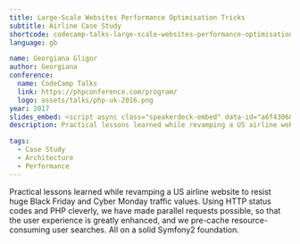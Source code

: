 ```yaml
---
title: Large-Scale Websites Performance Optimisation Tricks
subtitle: Airline Case Study
shortcode: codecamp-talks-large-scale-websites-performance-optimisation-tricks
language: gb

name: Georgiana Gligor
author: Georgiana
conference:
  name: CodeCamp Talks
  link: https://phpconference.com/program/
  logo: assets/talks/php-uk-2016.png
year: 2017
slides_embed: <script async class="speakerdeck-embed" data-id="a6f4306817024a15a0cd5f91704325b1" data-ratio="1.77777777777778" src="//speakerdeck.com/assets/embed.js"></script>
description: Practical lessons learned while revamping a US airline website to resist huge Black Friday and Cyber Monday traffic values. Using HTTP status codes and PHP cleverly, we have made parallel requests possible, so that the user experience is greatly enhanced, and we pre-cache resource-consuming user searches. All on a solid Symfony2 foundation.

tags:
  - Case Study
  - Architecture
  - Performance
---
```


Practical lessons learned while revamping a US airline website to resist huge Black Friday and Cyber Monday traffic values. Using HTTP status codes and PHP cleverly, we have made parallel requests possible, so that the user experience is greatly enhanced, and we pre-cache resource-consuming user searches. All on a solid Symfony2 foundation.

